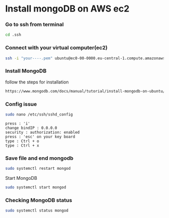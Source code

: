 # Install mongoDB on AWS ec2

### Go to ssh from terminal
```bash
cd .ssh
```
### Connect with your virtual computer(ec2)
```bash
ssh -i "your----.pem" ubuntu@ec0-00-0000.eu-central-1.compute.amazonaws.com
```
### Install MongoDB
follow the steps for installation
```bash
https://www.mongodb.com/docs/manual/tutorial/install-mongodb-on-ubuntu/
```

### Config issue
```bash
sudo nano /etc/ssh/sshd_config
```
```commandline
press : 'i'
change bindIP : 0.0.0.0
security : authorization: enabled
press : 'esc' on your key board
type : Ctrl + o
type : Ctrl + x
```

### Save file and end mongodb 
```bash
sudo systemctl restart mongod
```

Start MongoDB
```bash
sudo systemctl start mongod
```
### Checking MongoDB status

```bash
sudo systemctl status mongod

```
